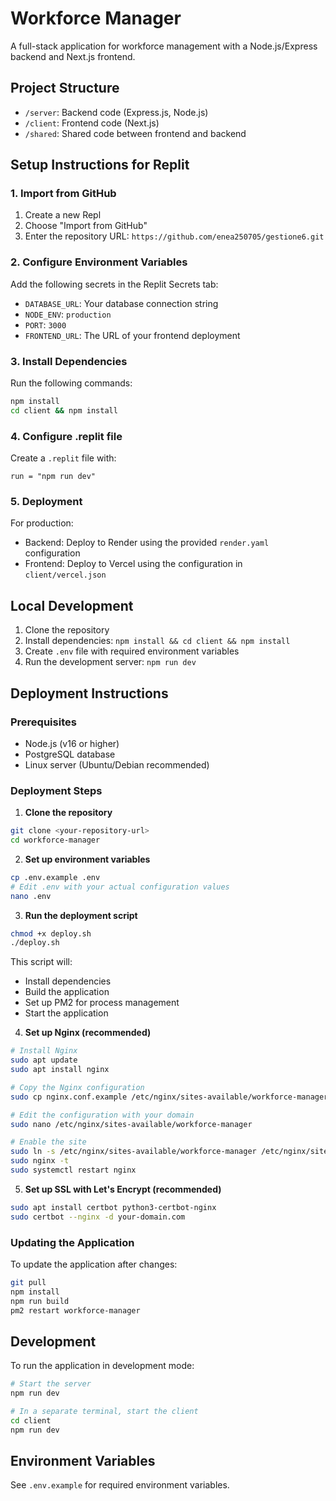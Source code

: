 # Workforce Manager

A full-stack application for workforce management with a Node.js/Express backend and Next.js frontend.

## Project Structure

- `/server`: Backend code (Express.js, Node.js)
- `/client`: Frontend code (Next.js)
- `/shared`: Shared code between frontend and backend

## Setup Instructions for Replit

### 1. Import from GitHub

1. Create a new Repl
2. Choose "Import from GitHub"
3. Enter the repository URL: `https://github.com/enea250705/gestione6.git`

### 2. Configure Environment Variables

Add the following secrets in the Replit Secrets tab:

- `DATABASE_URL`: Your database connection string
- `NODE_ENV`: `production`
- `PORT`: `3000`
- `FRONTEND_URL`: The URL of your frontend deployment

### 3. Install Dependencies

Run the following commands:

```bash
npm install
cd client && npm install
```

### 4. Configure .replit file

Create a `.replit` file with:

```
run = "npm run dev"
```

### 5. Deployment

For production:

- Backend: Deploy to Render using the provided `render.yaml` configuration
- Frontend: Deploy to Vercel using the configuration in `client/vercel.json`

## Local Development

1. Clone the repository
2. Install dependencies: `npm install && cd client && npm install`
3. Create `.env` file with required environment variables
4. Run the development server: `npm run dev`

## Deployment Instructions

### Prerequisites

- Node.js (v16 or higher)
- PostgreSQL database
- Linux server (Ubuntu/Debian recommended)

### Deployment Steps

1. **Clone the repository**

```bash
git clone <your-repository-url>
cd workforce-manager
```

2. **Set up environment variables**

```bash
cp .env.example .env
# Edit .env with your actual configuration values
nano .env
```

3. **Run the deployment script**

```bash
chmod +x deploy.sh
./deploy.sh
```

This script will:
- Install dependencies
- Build the application
- Set up PM2 for process management
- Start the application

4. **Set up Nginx (recommended)**

```bash
# Install Nginx
sudo apt update
sudo apt install nginx

# Copy the Nginx configuration
sudo cp nginx.conf.example /etc/nginx/sites-available/workforce-manager

# Edit the configuration with your domain
sudo nano /etc/nginx/sites-available/workforce-manager

# Enable the site
sudo ln -s /etc/nginx/sites-available/workforce-manager /etc/nginx/sites-enabled/
sudo nginx -t
sudo systemctl restart nginx
```

5. **Set up SSL with Let's Encrypt (recommended)**

```bash
sudo apt install certbot python3-certbot-nginx
sudo certbot --nginx -d your-domain.com
```

### Updating the Application

To update the application after changes:

```bash
git pull
npm install
npm run build
pm2 restart workforce-manager
```

## Development

To run the application in development mode:

```bash
# Start the server
npm run dev

# In a separate terminal, start the client
cd client
npm run dev
```

## Environment Variables

See `.env.example` for required environment variables. 